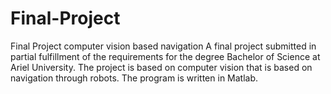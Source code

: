 # Final-Project
Final Project computer vision based navigation
A final project submitted in partial fulfillment of the requirements for the
degree Bachelor of Science at Ariel University. 
The project is based on computer vision that is based on navigation through robots. The program is written in Matlab.

